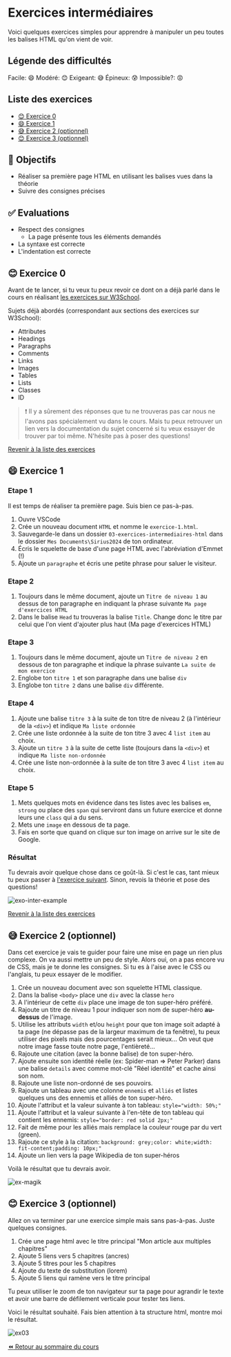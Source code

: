 <!-- omit in toc -->
# Exercices intermédiaires

Voici quelques exercices simples pour apprendre à manipuler un peu toutes les balises HTML qu'on vient de voir.

<!-- omit in toc -->
## Légende des difficultés

Facile: 😄
Modéré: 😊
Exigeant: 😅
Épineux: 😰
Impossible?: 😡

<!-- omit in toc -->
## Liste des exercices

- [😊 Exercice 0](#-exercice-0)
- [😄 Exercice 1](#-exercice-1)
- [😅 Exercice 2 (optionnel)](#-exercice-2-optionnel)
- [😊 Exercice 3 (optionnel)](#-exercice-3-optionnel)

<!-- omit in toc -->
## :memo: Objectifs

- Réaliser sa première page HTML en utilisant les balises vues dans la théorie
- Suivre des consignes précises

<!-- omit in toc -->
## :white_check_mark: Evaluations

- Respect des consignes
  - La page présente tous les éléments demandés
- La syntaxe est correcte
- L'indentation est correcte

## 😊 Exercice 0

Avant de te lancer, si tu veux tu peux revoir ce dont on a déjà parlé dans le cours en réalisant [les exercices sur W3School](https://www.w3schools.com/html/exercise.asp?filename=exercise_html_attributes1).

Sujets déjà abordés (correspondant aux sections des exercices sur W3School):

- Attributes
- Headings
- Paragraphs
- Comments
- Links
- Images
- Tables
- Lists
- Classes
- ID

> :exclamation: Il y a sûrement des réponses que tu ne trouveras pas car nous ne l'avons pas spécialement vu dans le cours. Mais tu peux retrouver un lien vers la documentation du sujet concerné si tu veux essayer de trouver par toi même. N'hésite pas à poser des questions!

[Revenir à la liste des exercices](#liste-des-exercices)

## 😄 Exercice 1

<!-- omit in toc -->
### Etape 1

Il est temps de réaliser ta première page. Suis bien ce pas-à-pas.

1. Ouvre VSCode
2. Crée un nouveau document `HTML` et nomme le `exercice-1.html`.
3. Sauvegarde-le dans un dossier `03-exercices-intermediaires-html` dans le dossier `Mes Documents\Sirius2024` de ton ordinateur.
4. Écris le squelette de base d'une page HTML avec l'abréviation d'Emmet (!)
5. Ajoute un `paragraphe` et écris une petite phrase pour saluer le visiteur.

<!-- omit in toc -->
### Etape 2

1. Toujours dans le même document, ajoute un `Titre de niveau 1` au dessus de ton paragraphe en indiquant la phrase suivante `Ma page d'exercices HTML`
2. Dans le balise `Head` tu trouveras la balise `Title`. Change donc le titre par celui que l'on vient d'ajouter plus haut (Ma page d'exercices HTML)

<!-- omit in toc -->
### Etape 3

1. Toujours dans le même document, ajoute un `Titre de niveau 2` en dessous de ton paragraphe et indique la phrase suivante `La suite de mon exercice`
2. Englobe ton `titre 1` et son paragraphe dans une balise `div`
3. Englobe ton `titre 2` dans une balise `div` différente.

<!-- omit in toc -->
### Etape 4

1. Ajoute une balise `titre 3` à la suite de ton titre de niveau 2 (à l'intérieur de la `<div>`) et indique `Ma liste ordonnée`
2. Crée une liste ordonnée à la suite de ton titre 3 avec 4 `list item` au choix.
3. Ajoute un `titre 3` à la suite de cette liste (toujours dans la `<div>`) et indique `Ma liste non-ordonnée`
4. Crée une liste non-ordonnée à la suite de ton titre 3 avec 4 `list item` au choix.

<!-- omit in toc -->
### Etape 5

1. Mets quelques mots en évidence dans tes listes avec les balises `em`, `strong` ou place des `span` qui serviront dans un future exercice et donne leurs une `class` qui a du sens.
2. Mets une `image` en dessous de ta page.
3. Fais en sorte que quand on clique sur ton image on arrive sur le site de Google.

<!-- omit in toc -->
### Résultat

Tu devrais avoir quelque chose dans ce goût-là. Si c'est le cas, tant mieux tu peux passer à [l'exercice suivant](4-exercice-recette.md). Sinon, revois la théorie et pose des questions!

![exo-inter-example](img/03/ex-inter-example.png)

[Revenir à la liste des exercices](#liste-des-exercices)

## 😅 Exercice 2 (optionnel)

Dans cet exercice je vais te guider pour faire une mise en page un rien plus complexe. On va aussi mettre un peu de style. Alors oui, on a pas encore vu de CSS, mais je te donne les consignes. Si tu es à l'aise avec le CSS ou l'anglais, tu peux essayer de le modifier.

1. Crée un nouveau document avec son squelette HTML classique.
2. Dans la balise `<body>` place une `div` avec la classe `hero`
3. A l'intérieur de cette `div` place une image de ton super-héro préféré.
4. Rajoute un titre de niveau 1 pour indiquer son nom de super-héro **au-dessus** de l'image.
5. Utilise les attributs `width` et/ou `height` pour que ton image soit adapté à ta page (ne dépasse pas de la largeur maximum de ta fenêtre), tu peux utiliser des pixels mais des pourcentages serait mieux... On veut que notre image fasse toute notre page, l'entièreté...
6. Rajoute une citation (avec la bonne balise) de ton super-héro.
7. Ajoute ensuite son identité réelle (ex: Spider-man => Peter Parker) dans une balise `details` avec comme mot-clé "Réel identité" et cache ainsi son nom.
8. Rajoute une liste non-ordonné de ses pouvoirs.
9. Rajoute un tableau avec une colonne `ennemis` et `alliés` et listes quelques uns des ennemis et alliés de ton super-héro.
10. Ajoute l'attribut et la valeur suivante à ton tableau: `style="width: 50%;"`
11. Ajoute l'attribut et la valeur suivante à l'en-tête de ton tableau qui contient les ennemis: `style="border: red solid 2px;"`
12. Fait de même pour les alliés mais remplace la couleur rouge par du vert (green).
13. Rajoute ce style à la citation: `background: grey;color: white;width: fit-content;padding: 10px;"`
14. Ajoute un lien vers la page Wikipedia de ton super-héros

Voilà le résultat que tu devrais avoir.

![ex-magik](./img/03/ex-magik.png)

## 😊 Exercice 3 (optionnel)

Allez on va terminer par une exercice simple mais sans pas-à-pas. Juste quelques consignes.

1. Crée une page html avec le titre principal "Mon article aux multiples chapitres"
2. Ajoute 5 liens vers 5 chapitres (ancres)
3. Ajoute 5 titres pour les 5 chapitres
4. Ajoute du texte de substitution (lorem)
5. Ajoute 5 liens qui ramène vers le titre principal

Tu peux utiliser le zoom de ton navigateur sur ta page pour agrandir le texte et avoir une barre de défilement verticale pour tester tes liens.

Voici le résultat souhaité. Fais bien attention à ta structure html, montre moi le résultat.

![ex03](./img/03/ex03.gif)

[:rewind: Retour au sommaire du cours](./README.md#table-des-matières)
